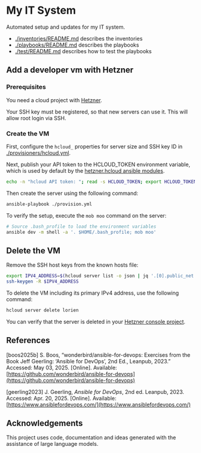 # My IT System

Automated setup and updates for my IT system.

- [./inventories/README.md](./inventories/README.md) describes the inventories
- [./playbooks/README.md](./playbooks/README.md) describes the playbooks
- [./test/README.md](./test/README.md) describes how to test the playbooks

## Add a developer vm with Hetzner

### Prerequisites

You need a cloud project with [Hetzner](https://www.hetzner.com/).

Your SSH key must be registered, so that new servers can use it. This will
allow root login via SSH.

### Create the VM

First, configure the `hcloud_` properties for server size and SSH key ID in
[./provisioners/hcloud.yml](./provisioners/hcloud.yml).

Next, publish your API token to the HCLOUD_TOKEN environment variable, which
is used by default by the
[hetzner.hcloud ansible modules](https://docs.ansible.com/ansible/latest/collections/hetzner/hcloud/).

```bash
echo -n "hcloud API token: "; read -s HCLOUD_TOKEN; export HCLOUD_TOKEN
```

Then create the server using the following command:

```bash
ansible-playbook ./provision.yml
```

To verify the setup, execute the `mob moo` command on the server:

```bash
# Source .bash_profile to load the environment variables
ansible dev -m shell -a '. $HOME/.bash_profile; mob moo'
```

## Delete the VM

Remove the SSH host keys from the known hosts file:

```bash
export IPV4_ADDRESS=$(hcloud server list -o json | jq '.[0].public_net.ipv4.ip' | tr -d '"'); echo "IPv4 address: \"$IPV4_ADDRESS\""
ssh-keygen -R $IPV4_ADDRESS
```

To delete the VM including its primary IPv4 address, use the following command:

```bash
hcloud server delete lorien
```

You can verify that the server is deleted in your [Hetzner console project](https://console.hetzner.cloud/projects/10607445/servers).

## References

[boos2025b] S. Boos, “wonderbird/ansible-for-devops: Exercises from the Book Jeff Geerling: ‘Ansible for DevOps’, 2nd Ed., Leanpub, 2023.” Accessed: May 03, 2025. [Online]. Available: [https://github.com/wonderbird/ansible-for-devops](https://github.com/wonderbird/ansible-for-devops)

[geerling2023] J. Geerling, _Ansible for DevOps_, 2nd ed. Leanpub, 2023. Accessed: Apr. 20, 2025. [Online]. Available: [https://www.ansiblefordevops.com/](https://www.ansiblefordevops.com/)

## Acknowledgements

This project uses code, documentation and ideas generated with the assistance of
large language models.
